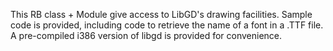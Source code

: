 This RB class + Module give access to LibGD's drawing facilities. Sample code is provided, including code to retrieve the name of a font in a .TTF file.
A pre-compiled i386 version of libgd is provided for convenience.